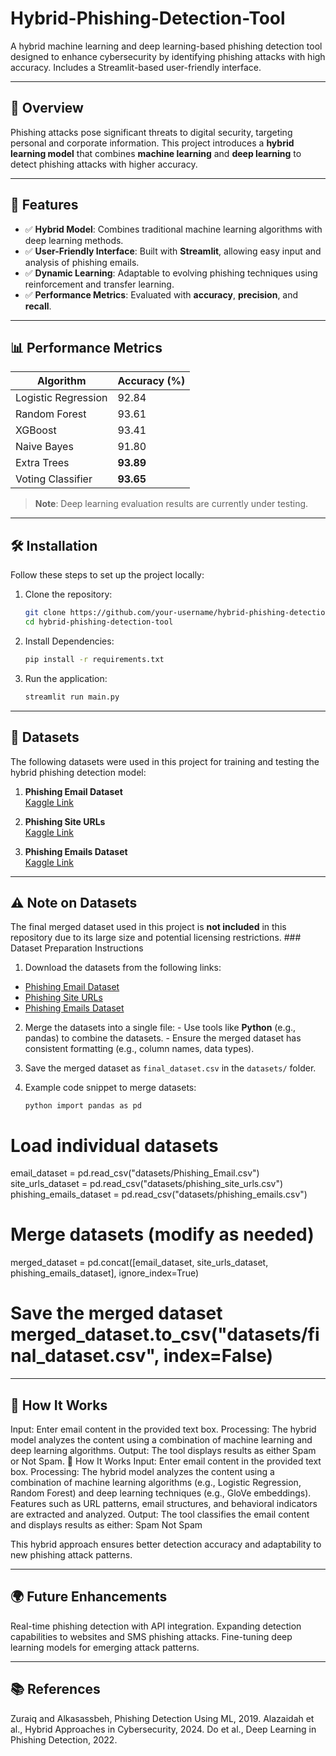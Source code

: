 # Hybrid-Phishing-Detection-Tool

A hybrid machine learning and deep learning-based phishing detection tool designed to enhance cybersecurity by identifying phishing attacks with high accuracy. Includes a Streamlit-based user-friendly interface.

---

## 🌟 Overview

Phishing attacks pose significant threats to digital security, targeting personal and corporate information. This project introduces a **hybrid learning model** that combines **machine learning** and **deep learning** to detect phishing attacks with higher accuracy.

---

## 🚀 Features

- ✅ **Hybrid Model**: Combines traditional machine learning algorithms with deep learning methods.
- ✅ **User-Friendly Interface**: Built with **Streamlit**, allowing easy input and analysis of phishing emails.
- ✅ **Dynamic Learning**: Adaptable to evolving phishing techniques using reinforcement and transfer learning.
- ✅ **Performance Metrics**: Evaluated with **accuracy**, **precision**, and **recall**.

---

## 📊 Performance Metrics

| **Algorithm**          | **Accuracy (%)** |
|-------------------------|------------------|
| Logistic Regression     | 92.84           |
| Random Forest           | 93.61           |
| XGBoost                 | 93.41           |
| Naive Bayes             | 91.80           |
| Extra Trees             | **93.89**       |
| Voting Classifier       | **93.65**       |

> **Note**: Deep learning evaluation results are currently under testing.

---

## 🛠️ Installation

Follow these steps to set up the project locally:

1. Clone the repository:
   ```bash
   git clone https://github.com/your-username/hybrid-phishing-detection-tool.git
   cd hybrid-phishing-detection-tool

2. Install Dependencies:
   ```bash
   pip install -r requirements.txt

4. Run the application:
   ```bash
   streamlit run main.py
   
---

## 📂 Datasets

The following datasets were used in this project for training and testing the hybrid phishing detection model:

1. **Phishing Email Dataset**  
   [Kaggle Link](https://www.kaggle.com/datasets/naserabdullahalam/phishing-email-dataset)

2. **Phishing Site URLs**  
   [Kaggle Link](https://www.kaggle.com/datasets/taruntiwarihp/phishing-site-urls)

3. **Phishing Emails Dataset**  
   [Kaggle Link](https://www.kaggle.com/datasets/subhajournal/phishingemails)

---

## ⚠️ Note on Datasets 

The final merged dataset used in this project is **not included** in this repository due to its large size and potential licensing restrictions. ### Dataset Preparation Instructions
1. Download the datasets from the following links: 

- [Phishing Email Dataset](https://www.kaggle.com/datasets/naserabdullahalam/phishing-email-dataset) 
- [Phishing Site URLs](https://www.kaggle.com/datasets/taruntiwarihp/phishing-site-urls) 
- [Phishing Emails Dataset](https://www.kaggle.com/datasets/subhajournal/phishingemails) 

2. Merge the datasets into a single file: - Use tools like **Python** (e.g., pandas) to combine the datasets. - Ensure the merged dataset has consistent formatting (e.g., column names, data types). 

3. Save the merged dataset as `final_dataset.csv` in the `datasets/` folder.

 4. Example code snippet to merge datasets: 
    ```
    python import pandas as pd 

# Load individual datasets 

email_dataset = pd.read_csv("datasets/Phishing_Email.csv") 
site_urls_dataset = pd.read_csv("datasets/phishing_site_urls.csv") 
phishing_emails_dataset = pd.read_csv("datasets/phishing_emails.csv") 

# Merge datasets (modify as needed) 
merged_dataset = pd.concat([email_dataset, site_urls_dataset, phishing_emails_dataset], ignore_index=True) 

# Save the merged dataset merged_dataset.to_csv("datasets/final_dataset.csv", index=False)

   
---

## 🎯 How It Works
Input: Enter email content in the provided text box.
Processing: The hybrid model analyzes the content using a combination of machine learning and deep learning algorithms.
Output: The tool displays results as either Spam or Not Spam.
🎯 How It Works
Input: Enter email content in the provided text box.
Processing: The hybrid model analyzes the content using a combination of machine learning algorithms (e.g., Logistic Regression, Random Forest) and deep learning techniques (e.g., GloVe embeddings).
Features such as URL patterns, email structures, and behavioral indicators are extracted and analyzed.
Output: The tool classifies the email content and displays results as either:
Spam
Not Spam

This hybrid approach ensures better detection accuracy and adaptability to new phishing attack patterns.

---

## 🌍 Future Enhancements
Real-time phishing detection with API integration.
Expanding detection capabilities to websites and SMS phishing attacks.
Fine-tuning deep learning models for emerging attack patterns.

---

## 📚 References
Zuraiq and Alkasassbeh, Phishing Detection Using ML, 2019.
Alazaidah et al., Hybrid Approaches in Cybersecurity, 2024.
Do et al., Deep Learning in Phishing Detection, 2022.

